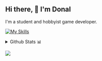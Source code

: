 ## Hi there, 👋 I'm Donal

I'm a student and hobbyist game developer. 

[![My Skills](https://skillicons.dev/icons?i=rust,c,cpp,java,scala,js,nodejs,python,cs,bash,html,css,bootstrap,pug,vue,postman,kubernetes,docker,neovim,bevy,blender,linux)](https://skillicons.dev)

<details>
  <summary>Github Stats 📊</summary>
  
[![Donal's GitHub stats](https://github-readme-stats-lime-ten-26.vercel.app/api?username=donalshortt&show_icons=true&theme=transparent)](https://github.com/donalshortt/github-readme-stats)

[![Top Langs](https://github-readme-stats-lime-ten-26.vercel.app/api/top-langs/?username=donalshortt&theme=transparent)](https://github.com/donalshortt/github-readme-stats)

</details>

[![](https://visitcount.itsvg.in/api?id=DonalShortt&label=Profile%20Views&color=6&icon=3&pretty=false)](https://visitcount.itsvg.in)
